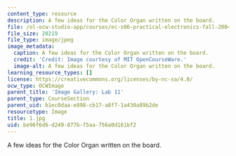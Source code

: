 ```yaml
---
content_type: resource
description: A few ideas for the Color Organ written on the board.
file: /ol-ocw-studio-app/courses/ec-s06-practical-electronics-fall-2004/be96f6d6d249877bf5aa756a0d161bf2_1.jpg
file_size: 20219
file_type: image/jpeg
image_metadata:
  caption: A few ideas for the Color Organ written on the board.
  credit: 'Credit: Image courtesy of MIT OpenCourseWare.'
  image-alt: A few ideas for the Color Organ written on the board.
learning_resource_types: []
license: https://creativecommons.org/licenses/by-nc-sa/4.0/
ocw_type: OCWImage
parent_title: 'Image Gallery: Lab 11'
parent_type: CourseSection
parent_uid: b1ec0daa-e898-cb17-a8f7-1a430a89b2de
resourcetype: Image
title: 1.jpg
uid: be96f6d6-d249-877b-f5aa-756a0d161bf2
---
```

A few ideas for the Color Organ written on the board.